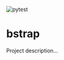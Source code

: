 ![pytest](https://github.com/nth10sd/py38bootstrap/workflows/pytest/badge.svg)

# bstrap

Project description...
